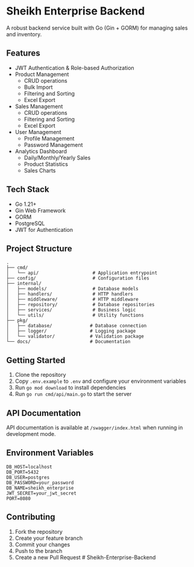 # Sheikh Enterprise Backend

A robust backend service built with Go (Gin + GORM) for managing sales and inventory.

## Features

- JWT Authentication & Role-based Authorization
- Product Management
  - CRUD operations
  - Bulk Import
  - Filtering and Sorting
  - Excel Export
- Sales Management
  - CRUD operations
  - Filtering and Sorting
  - Excel Export
- User Management
  - Profile Management
  - Password Management
- Analytics Dashboard
  - Daily/Monthly/Yearly Sales
  - Product Statistics
  - Sales Charts

## Tech Stack

- Go 1.21+
- Gin Web Framework
- GORM
- PostgreSQL
- JWT for Authentication

## Project Structure

```
.
├── cmd/
│   └── api/                    # Application entrypoint
├── config/                     # Configuration files
├── internal/
│   ├── models/                 # Database models
│   ├── handlers/               # HTTP handlers
│   ├── middleware/             # HTTP middleware
│   ├── repository/             # Database repositories
│   ├── services/               # Business logic
│   └── utils/                  # Utility functions
├── pkg/
│   ├── database/              # Database connection
│   ├── logger/                # Logging package
│   └── validator/             # Validation package
└── docs/                      # Documentation
```

## Getting Started

1. Clone the repository
2. Copy `.env.example` to `.env` and configure your environment variables
3. Run `go mod download` to install dependencies
4. Run `go run cmd/api/main.go` to start the server

## API Documentation

API documentation is available at `/swagger/index.html` when running in development mode.

## Environment Variables

```env
DB_HOST=localhost
DB_PORT=5432
DB_USER=postgres
DB_PASSWORD=your_password
DB_NAME=sheikh_enterprise
JWT_SECRET=your_jwt_secret
PORT=8080
```

## Contributing

1. Fork the repository
2. Create your feature branch
3. Commit your changes
4. Push to the branch
5. Create a new Pull Request # Sheikh-Enterprise-Backend
